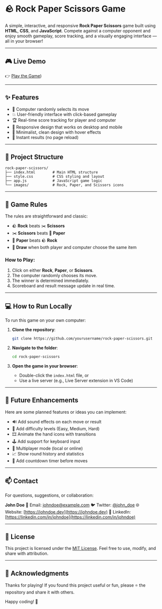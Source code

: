 
# 🪨 Rock Paper Scissors Game

A simple, interactive, and responsive **Rock Paper Scissors** game built using **HTML**, **CSS**, and **JavaScript**. Compete against a computer opponent and enjoy smooth gameplay, score tracking, and a visually engaging interface — all in your browser!

---

## 🎮 Live Demo

👉 [Play the Game](https://stonepapersessiors.netlify.app/))  


---

## ✨ Features

- 🎲 Computer randomly selects its move
- 💥 User-friendly interface with click-based gameplay
- 🏆 Real-time score tracking for player and computer
- 📱 Responsive design that works on desktop and mobile
- 🎨 Minimalist, clean design with hover effects
- 🔁 Instant results (no page reload)

---

## 📁 Project Structure

```text
rock-paper-scissors/
├── index.html        # Main HTML structure
├── style.css         # CSS styling and layout
├── app.js            # JavaScript game logic
└── images/           # Rock, Paper, and Scissors icons
````

---

## 🧠 Game Rules

The rules are straightforward and classic:

* 🪨 **Rock** beats ✂️ **Scissors**
* ✂️ **Scissors** beats 📄 **Paper**
* 📄 **Paper** beats 🪨 **Rock**
* 🤝 **Draw** when both player and computer choose the same item

### How to Play:

1. Click on either **Rock**, **Paper**, or **Scissors**.
2. The computer randomly chooses its move.
3. The winner is determined immediately.
4. Scoreboard and result message update in real time.

---

## 💻 How to Run Locally

To run this game on your own computer:

1. **Clone the repository**:

   ```bash
   git clone https://github.com/yourusername/rock-paper-scissors.git
   ```

2. **Navigate to the folder**:

   ```bash
   cd rock-paper-scissors
   ```

3. **Open the game in your browser**:

   * Double-click the `index.html` file, or
   * Use a live server (e.g., Live Server extension in VS Code)

---

## 🌱 Future Enhancements

Here are some planned features or ideas you can implement:

* 🔊 Add sound effects on each move or result
* 🧠 Add difficulty levels (Easy, Medium, Hard)
* 🎞️ Animate the hand icons with transitions
* 🕹️ Add support for keyboard input
* 👥 Multiplayer mode (local or online)
* 📈 Show round history and statistics
* 🧩 Add countdown timer before moves

---

## 📫 Contact

For questions, suggestions, or collaboration:

**John Doe**
📧 Email: [johndoe@example.com](mailto:johndoe@example.com)
🐦 Twitter: [@john\_doe](https://twitter.com/john_doe)
🌐 Website: [https://johndoe.dev](https://johndoe.dev)
💼 LinkedIn: [https://linkedin.com/in/johndoe](https://linkedin.com/in/johndoe)

---

## 📄 License

This project is licensed under the [MIT License](LICENSE).
Feel free to use, modify, and share with attribution.

---

## 🙌 Acknowledgments

Thanks for playing!
If you found this project useful or fun, please ⭐ the repository and share it with others.

Happy coding! 🚀



